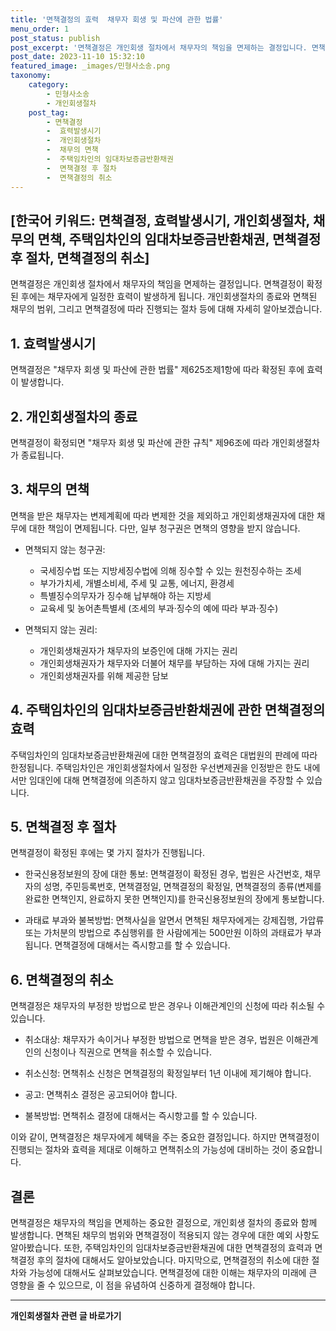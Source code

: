 ```yaml
---
title: '면책결정의 효력  채무자 회생 및 파산에 관한 법률'
menu_order: 1
post_status: publish
post_excerpt: '면책결정은 개인회생 절차에서 채무자의 책임을 면제하는 결정입니다. 면책결정이 확정된 후에는 채무자에게 일정한 효력이 발생하게 됩니다. 개인회생절차의 종료와 면책된 채무의 범위, 그리고 면책결정에 따라 진행되는 절차 등에 대해 자세히 알아보겠습니다.'
post_date: 2023-11-10 15:32:10
featured_image: _images/민형사소송.png
taxonomy:
    category:
        - 민형사소송
        - 개인회생절차
    post_tag:
        - 면책결정
        -  효력발생시기
        -  개인회생절차
        -  채무의 면책
        -  주택임차인의 임대차보증금반환채권
        -  면책결정 후 절차
        -  면책결정의 취소
---
```



## [한국어 키워드: 면책결정, 효력발생시기, 개인회생절차, 채무의 면책, 주택임차인의 임대차보증금반환채권, 면책결정 후 절차, 면책결정의 취소]

면책결정은 개인회생 절차에서 채무자의 책임을 면제하는 결정입니다. 면책결정이 확정된 후에는 채무자에게 일정한 효력이 발생하게 됩니다. 개인회생절차의 종료와 면책된 채무의 범위, 그리고 면책결정에 따라 진행되는 절차 등에 대해 자세히 알아보겠습니다.

## 1. 효력발생시기
면책결정은 "채무자 회생 및 파산에 관한 법률" 제625조제1항에 따라 확정된 후에 효력이 발생합니다.

## 2. 개인회생절차의 종료
면책결정이 확정되면 "채무자 회생 및 파산에 관한 규칙" 제96조에 따라 개인회생절차가 종료됩니다.

## 3. 채무의 면책
면책을 받은 채무자는 변제계획에 따라 변제한 것을 제외하고 개인회생채권자에 대한 채무에 대한 책임이 면제됩니다. 다만, 일부 청구권은 면책의 영향을 받지 않습니다.

- 면책되지 않는 청구권:
  - 국세징수법 또는 지방세징수법에 의해 징수할 수 있는 원천징수하는 조세
  - 부가가치세, 개별소비세, 주세 및 교통, 에너지, 환경세
  - 특별징수의무자가 징수해 납부해야 하는 지방세
  - 교육세 및 농어촌특별세 (조세의 부과·징수의 예에 따라 부과·징수)

- 면책되지 않는 권리:
  - 개인회생채권자가 채무자의 보증인에 대해 가지는 권리
  - 개인회생채권자가 채무자와 더불어 채무를 부담하는 자에 대해 가지는 권리
  - 개인회생채권자를 위해 제공한 담보

## 4. 주택임차인의 임대차보증금반환채권에 관한 면책결정의 효력
주택임차인의 임대차보증금반환채권에 대한 면책결정의 효력은 대법원의 판례에 따라 한정됩니다. 주택임차인은 개인회생절차에서 일정한 우선변제권을 인정받은 한도 내에서만 임대인에 대해 면책결정에 의존하지 않고 임대차보증금반환채권을 주장할 수 있습니다.

## 5. 면책결정 후 절차
면책결정이 확정된 후에는 몇 가지 절차가 진행됩니다.

- 한국신용정보원의 장에 대한 통보: 면책결정이 확정된 경우, 법원은 사건번호, 채무자의 성명, 주민등록번호, 면책결정일, 면책결정의 확정일, 면책결정의 종류(변제를 완료한 면책인지, 완료하지 못한 면책인지)를 한국신용정보원의 장에게 통보합니다.

- 과태료 부과와 불복방법: 면책사실을 알면서 면책된 채무자에게는 강제집행, 가압류 또는 가처분의 방법으로 추심행위를 한 사람에게는 500만원 이하의 과태료가 부과됩니다. 면책결정에 대해서는 즉시항고를 할 수 있습니다.

## 6. 면책결정의 취소
면책결정은 채무자의 부정한 방법으로 받은 경우나 이해관계인의 신청에 따라 취소될 수 있습니다.

- 취소대상: 채무자가 속이거나 부정한 방법으로 면책을 받은 경우, 법원은 이해관계인의 신청이나 직권으로 면책을 취소할 수 있습니다.

- 취소신청: 면책취소 신청은 면책결정의 확정일부터 1년 이내에 제기해야 합니다.

- 공고: 면책취소 결정은 공고되어야 합니다.

- 불복방법: 면책취소 결정에 대해서는 즉시항고를 할 수 있습니다.

이와 같이, 면책결정은 채무자에게 혜택을 주는 중요한 결정입니다. 하지만 면책결정이 진행되는 절차와 효력을 제대로 이해하고 면책취소의 가능성에 대비하는 것이 중요합니다.

## 결론
면책결정은 채무자의 책임을 면제하는 중요한 결정으로, 개인회생 절차의 종료와 함께 발생합니다. 면책된 채무의 범위와 면책결정이 적용되지 않는 경우에 대한 예외 사항도 알아봤습니다. 또한, 주택임차인의 임대차보증금반환채권에 대한 면책결정의 효력과 면책결정 후의 절차에 대해서도 알아보았습니다. 마지막으로, 면책결정의 취소에 대한 절차와 가능성에 대해서도 살펴보았습니다. 면책결정에 대한 이해는 채무자의 미래에 큰 영향을 줄 수 있으므로, 이 점을 유념하여 신중하게 결정해야 합니다.
<!-- wp:separator -->
<hr class="wp-block-separator has-alpha-channel-opacity"/>
<!-- /wp:separator -->

<!-- wp:group {"backgroundColor":"base","layout":{"type":"constrained"}} -->
<div class="wp-block-group has-base-background-color has-background"><!-- wp:paragraph {"align":"center","fontSize":"medium"} -->
<p class="has-text-align-center has-large-font-size"><strong>개인회생절차 관련 글 바로가기</strong></p>
<!-- /wp:paragraph -->


<!-- wp:latest-posts
{"categories":[{"id":14834,"count":19,"description":"","link":"https://uknowlaw.com/category/%ea%b0%9c%ec%9d%b8%ed%9a%8c%ec%83%9d%ec%a0%88%ec%b0%a8/","name":"개인회생절차","slug":"개인회생절차","taxonomy":"category","parent":0,"meta":[],"_links":{"self":[{"href":"https://uknowlaw.com/wp-json/wp/v2/categories/14834"}],"collection":[{"href":"https://uknowlaw.com/wp-json/wp/v2/categories"}],"about":[{"href":"https://uknowlaw.com/wp-json/wp/v2/taxonomies/category"}],"wp:post_type":[{"href":"https://uknowlaw.com/wp-json/wp/v2/posts?categories=14834"}],"curies":[{"name":"wp","href":"https://api.w.org/{rel}","templated":true}]}}],"postsToShow":100,"excerptLength":28,"postLayout":"grid","columns":2,"featuredImageAlign":"left","featuredImageSizeSlug":"large","fontSize":"small"} /--></div>
<!-- /wp:group -->